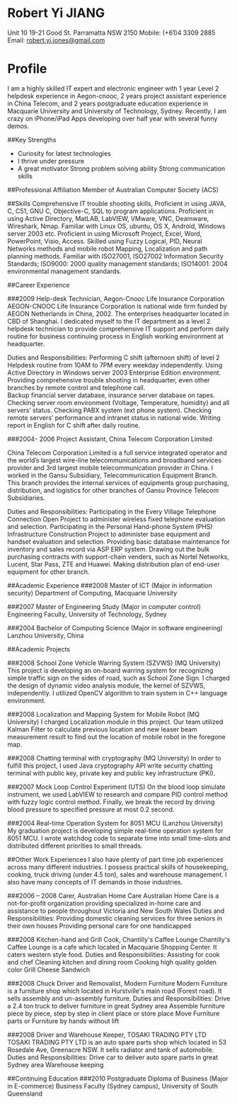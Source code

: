 
# Robert Yi JIANG

Unit 10
19-21 Good St.
Parramatta NSW 2150
Mobile: (+61)4 3309 2885
Email: robert.yi.jones@gmail.com


# Profile
I am a highly skilled IT expert and electronic engineer with 1 year Level 2 helpdesk 
experience in Aegon-cnooc, 2 years project assistant experience in China Telecom, and 
2 years postgraduate education experience in Macquarie University and University of 
Technology, Sydney. Recently, I am crazy on iPhone/iPad Apps developing over half year 
with several funny demos.
 
##Key Strengths
- Curiosity for latest technologies
- I thrive under pressure
- A great motivator
Strong problem solving ability
Strong communication skills
 
##Professional Affiliation
Member of Australian Computer Society (ACS)
 
##Skills
Comprehensive IT trouble shooting skills,
Proficient in using JAVA, C, C51, GNU C, Objective-C, SQL to program applications.
Proficient in using Active Directory, MatLAB, LabVIEW, VMware, VNC, Deamware, Wireshark, Nmap.
Familiar with Linux OS, ubuntu, OS X, Android, Windows server 2003 etc.
Proficient in using Microsoft Project, Excel, Word, PowerPoint, Visio, Access.
Skilled using Fuzzy Logical, PID, Neural Networks methods and mobile robot Mapping, Localization and path planning methods.
Familiar with ISO27001, ISO27002 Information Security Standards; ISO9000: 2000 quality management standards; ISO14001: 2004 environmental management standards.
 
##Career Experience

###2009           Help-desk Technician, Aegon-Cnooc Life Insurance Corporation
AEGON-CNOOC Life Insurance Corporation is national wide firm funded by AEGON Netherlands in China, 2002. The enterprises headquarter located in CBD of Shanghai. I dedicated myself to the IT department as a level 2 helpdesk technician to provide comprehensive IT support and perform daily routine for business continuing process in English working environment at headquarter.
 
Duties and Responsibilities:
Performing C shift (afternoon shift) of level 2 Helpdesk routine from 10AM to 7PM every weekday independently.
Using Active Directory in Windows server 2003 Enterprise Edition environment.
Providing comprehensive trouble shooting in headquarter, even other branches by remote control and telephone call.   
Backup financial server database, insurance server database on tapes.
Checking server room environment (Voltage, Temperature, humidity) and all servers’ status. Checking PABX system (ext phone system).
Checking remote servers’ performance and intranet status in national wide.
Writing report in English for C shift after daily routine.
 
###2004- 2006     Project Assistant, China Telecom Corporation Limited
 
China Telecom Corporation Limited is a full service integrated operator and the world’s largest wire-line telecommunications and broadband services provider and 3rd largest mobile telecommunication provider in China. I worked in the Gansu Subsidiary, Telecommunication Equipment Branch. This branch provides the internal services of equipments group purchasing, distribution, and logistics for other branches of Gansu Province Telecom Subsidiaries.
 
Duties and Responsibilities:
Participating in the Every Village Telephone Connection Open Project to administer wireless fixed telephone evaluation and selection.
Participating in the Personal Hand-phone System (PHS) Infrastructure Construction Project to administer base equipment and handset evaluation and selection.
Providing basic database maintenance for inventory and sales record via ASP ERP system.
Drawing out the bulk purchasing contracts with support-chain venders, such as Nortel Networks, Lucent, Star Pass, ZTE and Huawei.
Making distribution plan of end-user equipment for other branch.
 
##Academic Experience
###2008               Master of ICT (Major in information security)
Department of Computing, Macquarie University
 
###2007               Master of Engineering Study (Major in computer control)
Engineering Faculty, University of Technology, Sydney
 
###2004               Bachelor of Computing Science (Major in software engineering)
Lanzhou University, China
 
##Academic Projects
 
###2008                School Zone Vehicle Warring System (SZVWS) (MQ University)
This project is developing an on-board warring system for recognizing simple traffic sign on the sides of road, such as School Zone Sign.  I charged the design of dynamic video analysis module, the kernel of SZVWS, independently. I utilized OpenCV algorithm to train system in C++ language environment. 
 
###2008                 Localization and Mapping System for Mobile Robot (MQ University)
I charged Localization module in this project. Our team utilized Kalman Filter to calculate previous location and new leaser beam measurement result to find out the location of mobile robot in the foregone map. 
 
###2008                  Chatting terminal with cryptography (MQ University)
In order to fulfill this project, I used Java cryptography API write security chatting terminal with public key, private key and public key infrastructure (PKI).
 
###2007                   Mock Loop Control Experiment (UTS)
On the blood loop simulate instrument, we used LabVIEW to research and compare PID control method with fuzzy logic control method.  Finally, we break the record by driving blood pressure to specified pressure at most 0.2 second. 
 
###2004                   Real-time Operation System for 8051 MCU (Lanzhou University)
My graduation project is developing simple real-time operation system for 8051 MCU. I wrote watchdog code to separate time into small time-slots and distributed different priorities to small threads. 
 
##Other Work Experiences
I also have plenty of part time job experiences across many different industries. I possess practical skills of housekeeping, cooking, truck driving (under 4.5 ton), sales and warehouse management. I also have many concepts of IT demands in those industries.
 
###2006 – 2008            Carer, Australian Home Care
Australian Home Care is a not-for-profit organization providing specialized in-home care and assistance to people throughout Victoria and New South Wales
Duties and Responsibilities:
Providing domestic cleaning services for three seniors in their own houses
Providing personal care for one handicapped 
 
###2008                          Kitchen-hand and Grill Cook, Chantilly's Caffee Lounge
Chantilly's Caffee Lounge is a cafe which located in Macquarie Shopping Center. It caters western style food.
Duties and Responsibilities:
Assisting for cook and chef
Cleaning kitchen and dining room
Cooking high quality golden color Grill Cheese Sandwich
 
###2008           	             Chuck Driver and Removalist, Modern Furniture
Modern Furniture is a furniture shop which located in Hurstville's main road (Forest road). It sells assembly and un-assembly furniture.
Duties and Responsibilities:
Drive a 2.4 ton truck to deliver furniture in great Sydney area
Assemble furniture piece by piece, step by step in client place or store place
Move Furniture parts or Furniture by hands without lift
 
###2008           	             Driver and Warehouse Keeper, TOSAKI TRADING PTY LTD
TOSAKI TRADING PTY LTD is an auto spare parts shop which located in 53 Rosedale Ave, Greenacre NSW. It sells radiator and tank of automobile. 
Duties and Responsibilities:
Drive car to deliver auto spare parts in great Sydney area
Warehouse keeping
 
##Continuing Education
###2010            Postgraduate Diploma of Business (Major in E-commerce)
	 Business Faculty (Sydney campus), University of South Queensland

 
 
 
 
